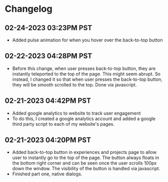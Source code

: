 # Changelog

## 02-24-2023 03:23PM PST
- Added pulse animation for when you hover over the back-to-top button

## 02-22-2023 04:28PM PST
- Before this change, when user presses back-to-top button, they are instantly teleported to the top of the page. This might seem abrupt. So instead, I changed it so that when user presses the back-to-top button, they will be smooth scrolled to the top. Done via javascript.

## 02-21-2023 04:42PM PST
- Added google analytics to website to track user engagement
- To do this, I created a google analytics account and added a google third party script to each of my website's pages. 

## 02-21-2023 04:20PM PST
- Added back-to-top button in experiences and projects page to allow user to instantly go to the top of the page. The button always floats in the bottom right corner and can be seen once the user scrolls 100px down the window. The visibility of the button is handled via javascript. 
- Finished part one, native dialogs.
